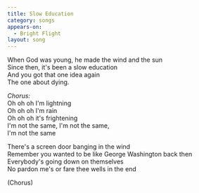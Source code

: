 ```yaml
---
title: Slow Education
category: songs
appears-on:
  - Bright Flight
layout: song
---
```


When God was young, he made the wind and the sun  
Since then, it's been a slow education  
And you got that one idea again  
The one about dying.  

_Chorus:_  
Oh oh oh I'm lightning  
Oh oh oh I'm rain  
Oh oh oh it's frightening  
I'm not the same, I'm not the same,  
I'm not the same  

There's a screen door banging in the wind  
Remember you wanted to be like George Washington back then  
Everybody's going down on themselves  
No pardon me's or fare thee wells in the end  

(Chorus)  